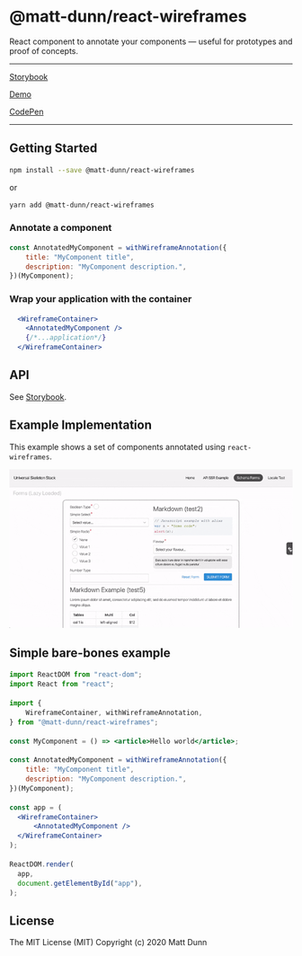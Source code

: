 # @matt-dunn/react-wireframes

React component to annotate your components — useful for prototypes and proof of concepts.

---

[Storybook](https://matt-dunn.github.io/react-wireframes/storybook/?path=/story/)

[Demo](https://matt-dunn.github.io/react-wireframes/)

[CodePen](https://codepen.io/matt-j-dunn/pen/NWqZmQY?editors=0010)

---

## Getting Started

```sh
npm install --save @matt-dunn/react-wireframes
```

or

```sh
yarn add @matt-dunn/react-wireframes
```

### Annotate a component

```jsx
const AnnotatedMyComponent = withWireframeAnnotation({
    title: "MyComponent title",
    description: "MyComponent description.",
})(MyComponent);
```

### Wrap your application with the container

```jsx
  <WireframeContainer>
    <AnnotatedMyComponent />
    {/*...application*/}
  </WireframeContainer>
```

## API

See [Storybook](https://matt-dunn.github.io/react-wireframes/storybook/?path=/story/).

## Example Implementation

This example shows a set of components annotated using ```react-wireframes```. 

![](./docs/assets/react-wireframes.gif)


## Simple bare-bones example

```jsx
import ReactDOM from "react-dom";
import React from "react";

import {
    WireframeContainer, withWireframeAnnotation,
} from "@matt-dunn/react-wireframes";

const MyComponent = () => <article>Hello world</article>;

const AnnotatedMyComponent = withWireframeAnnotation({
    title: "MyComponent title",
    description: "MyComponent description.",
})(MyComponent);

const app = (
  <WireframeContainer>
      <AnnotatedMyComponent />
  </WireframeContainer>
);

ReactDOM.render(
  app,
  document.getElementById("app"),
);
```

## License

The MIT License (MIT) Copyright (c) 2020 Matt Dunn
